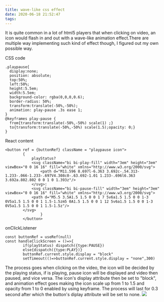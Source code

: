 ```yaml
---
title: wave-like css effect
date: 2020-06-18 21:52:47
tags:
---
```

It is quite common in a lot of html5 players that when clicking on video, an icon would flash in and out with a wave-like animation effect.There are multiple way implementing such kind of effect though, I figured out my own possible way.

CSS code
```[javascript]
.playpause{
  display:none;
  position: absolute;
  top:50%;
  left:50%;
  height:5.5em;
  width:5.5em;
  background-color: rgba(0,0,0,0.6);
  border-radius: 50%;
  transform:translate(-50%,-50%);
  animation: play-pause .3s ease 1;
}
@keyframes play-pause {
  from{transform:translate(-50%,-50%) scale(1) ;}
  to{transform:translate(-50%,-50%) scale(1.5);opacity: 0;}
}
```
React content
```
<button ref = {buttonRef} className = "playpause icon">
        {
            playStatus?
            <svg className="bi bi-play-fill" width="3em" height="3em" viewBox="0 0 16 16" fill="white" xmlns="http://www.w3.org/2000/svg">
                <path d="M11.596 8.697l-6.363 3.692c-.54.313-1.233-.066-1.233-.697V4.308c0-.63.692-1.01 1.233-.696l6.363 3.692a.802.802 0 0 1 0 1.393z"/>
            </svg>:
            <svg className="bi bi-pause-fill" width="3em" height="3em" viewBox="0 0 16 16" fill="white" xmlns="http://www.w3.org/2000/svg">
            <path d="M5.5 3.5A1.5 1.5 0 0 1 7 5v6a1.5 1.5 0 0 1-3 0V5a1.5 1.5 0 0 1 1.5-1.5zm5 0A1.5 1.5 0 0 1 12 5v6a1.5 1.5 0 0 1-3 0V5a1.5 1.5 0 0 1 1.5-1.5z"/>
        </svg>
                }
        </button>
```
onClickListener
```
const buttonRef = useRef(null)
const handleClickScreen = ()=>{
        if(playStatus) dispatch({type:PAUSE})
        else{dispatch({type:PLAY})}
        buttonRef.current.style.display = "block"
        setTimeout(()=>buttonRef.current.style.display = "none",300)

```

The process goes when clicking on the video, the icon will be decided by the playing status, if is playing, pause icon will be displayed and video then paused, and vice versa. The icon's display attribute then be set to "block", and animation effect goes making the icon scale up from 1 to 1.5 and opacity from 1 to 0 enabled by using keyframe. The process will last for 0.3 second after which the button's diplay attribute will be set to none. 
![](playpause.gif)

 

